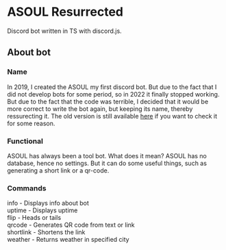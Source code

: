 # ASOUL Resurrected
Discord bot written in TS with discord.js.
## About bot
### Name
In 2019, I created the ASOUL my first discord bot. But due to the fact that I did not develop bots for some period, so in 2022 it finally stopped working. But due to the fact that the code was terrible, I decided that it would be more correct to write the bot again, but keeping its name, thereby ressurecting it. The old version is still available [here](https://github.com/ClintFlames/ASOUL) if you want to check it for some reason.
### Functional
ASOUL has always been a tool bot. What does it mean? ASOUL has no database, hence no settings. But it can do some useful things, such as generating a short link or a qr-code.
### Commands
info - Displays info about bot<br>
uptime - Displays uptime<br>
flip - Heads or tails<br>
qrcode - Generates QR code from text or link<br>
shortlink - Shortens the link<br>
weather - Returns weather in specified city<br>
